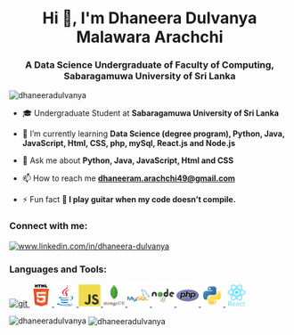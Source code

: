 <h1 align="center">Hi 👋, I'm Dhaneera Dulvanya Malawara Arachchi</h1>
<h3 align="center">A Data Science Undergraduate of Faculty of Computing, Sabaragamuwa University of Sri Lanka</h3>

<p align="left"> <img src="https://komarev.com/ghpvc/?username=dhaneeradulvanya&label=Profile%20views&color=0e75b6&style=flat" alt="dhaneeradulvanya" /> </p>

- 🎓 Undergraduate Student at **Sabaragamuwa University of Sri Lanka**

- 🌱 I’m currently learning **Data Science (degree program), Python, Java, JavaScript, Html, CSS, php, mySql, React.js and Node.js**

- 💬 Ask me about **Python, Java, JavaScript, Html and CSS**

- 📫 How to reach me **dhaneeram.arachchi49@gmail.com**

- ⚡ Fun fact **🎸 I play guitar when my code doesn’t compile.**
  
<h3 align="left">Connect with me:</h3>
<p align="left">
<a href="www.linkedin.com/in/dhaneera-dulvanya" target="blank"><img align="center" src="https://raw.githubusercontent.com/rahuldkjain/github-profile-readme-generator/master/src/images/icons/Social/linked-in-alt.svg" alt="www.linkedin.com/in/dhaneera-dulvanya" height="30" width="40" /></a>
</p>

<h3 align="left">Languages and Tools:</h3>
<p align="left"> <a href="https://git-scm.com/" target="_blank" rel="noreferrer"> <img src="https://www.vectorlogo.zone/logos/git-scm/git-scm-icon.svg" alt="git" width="40" height="40"/> </a> <a href="https://www.w3.org/html/" target="_blank" rel="noreferrer"> <img src="https://raw.githubusercontent.com/devicons/devicon/master/icons/html5/html5-original-wordmark.svg" alt="html5" width="40" height="40"/> </a> <a href="https://www.java.com" target="_blank" rel="noreferrer"> <img src="https://raw.githubusercontent.com/devicons/devicon/master/icons/java/java-original.svg" alt="java" width="40" height="40"/> </a> <a href="https://developer.mozilla.org/en-US/docs/Web/JavaScript" target="_blank" rel="noreferrer"> <img src="https://raw.githubusercontent.com/devicons/devicon/master/icons/javascript/javascript-original.svg" alt="javascript" width="40" height="40"/> </a> <a href="https://www.mongodb.com/" target="_blank" rel="noreferrer"> <img src="https://raw.githubusercontent.com/devicons/devicon/master/icons/mongodb/mongodb-original-wordmark.svg" alt="mongodb" width="40" height="40"/> </a> <a href="https://www.mysql.com/" target="_blank" rel="noreferrer"> <img src="https://raw.githubusercontent.com/devicons/devicon/master/icons/mysql/mysql-original-wordmark.svg" alt="mysql" width="40" height="40"/> </a> <a href="https://nodejs.org" target="_blank" rel="noreferrer"> <img src="https://raw.githubusercontent.com/devicons/devicon/master/icons/nodejs/nodejs-original-wordmark.svg" alt="nodejs" width="40" height="40"/> </a> <a href="https://www.php.net" target="_blank" rel="noreferrer"> <img src="https://raw.githubusercontent.com/devicons/devicon/master/icons/php/php-original.svg" alt="php" width="40" height="40"/> </a> <a href="https://www.python.org" target="_blank" rel="noreferrer"> <img src="https://raw.githubusercontent.com/devicons/devicon/master/icons/python/python-original.svg" alt="python" width="40" height="40"/> </a> <a href="https://reactjs.org/" target="_blank" rel="noreferrer"> <img src="https://raw.githubusercontent.com/devicons/devicon/master/icons/react/react-original-wordmark.svg" alt="react" width="40" height="40"/> </a> </p>

<p><img align="left" src="https://github-readme-stats.vercel.app/api/top-langs?username=dhaneeradulvanya&show_icons=true&locale=en&layout=compact" alt="dhaneeradulvanya" /></p>

<p>&nbsp;<img align="center" src="https://github-readme-stats.vercel.app/api?username=dhaneeradulvanya&show_icons=true&locale=en" alt="dhaneeradulvanya" /></p>


